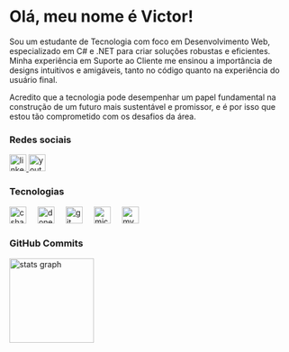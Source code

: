 <h1 align="left">Olá, meu nome é Victor!</h1>

<p>Sou um estudante de Tecnologia com foco em Desenvolvimento Web, especializado em C# e .NET para criar soluções robustas e eficientes. Minha experiência em Suporte ao Cliente me ensinou a importância de designs intuitivos e amigáveis, tanto no código quanto na experiência do usuário final.</p>

<p align="left">Acredito que a tecnologia pode desempenhar um papel fundamental na construção de um futuro mais sustentável e promissor, e é por isso que estou tão comprometido com os desafios da área.  </p>

###
<h3 align="left">Redes sociais</h3>

<div align="left">
  <a href="https://www.linkedin.com/in/victorsoares99/" target="_blank">
    <img src="https://img.shields.io/static/v1?message=LinkedIn&logo=linkedin&label=&color=0077B5&logoColor=white&labelColor=&style=for-the-badge" height="30" alt="linkedin logo"  />
  </a>
  <a href="https://www.youtube.com/@codismo" target="_blank">
    <img src="https://img.shields.io/static/v1?message=Youtube&logo=youtube&label=&color=FF0000&logoColor=white&labelColor=&style=for-the-badge" height="30" alt="youtube logo"  />
  </a>
</div>

<h3 align="left">Tecnologias</h3>

<div align="left">
  <img src="https://img.shields.io/badge/C%23-239120?style=for-the-badge&logo=c-sharp&logoColor=white" height="30" alt="csharp logo"  />
  <img width="12"/>
  <img src="https://img.shields.io/badge/.NET-5C2D91?style=for-the-badge&logo=.net&logoColor=white" height="30" alt="donet logo"  />
  <img width="12"/>
  <img src="https://img.shields.io/badge/GIT-E44C30?style=for-the-badge&logo=git&logoColor=white" height="30" alt="git logo"  />
  <img width="12"/>
  <img src="https://img.shields.io/badge/Microsoft_SQL_Server-CC2927?style=for-the-badge&logo=microsoft-sql-server&logoColor=white" height="30" alt="microsoftsqlserver logo"  />
  <img width="12"/>
  <img src="https://img.shields.io/badge/MySQL-00000F?style=for-the-badge&logo=mysql&logoColor=white" height="30" alt="mysql logo"  />
  <img width="12"/>
  
</div>

###
<h3 align="left">GitHub Commits</h3>

<div align="left">
  <img src="https://github-readme-stats.vercel.app/api?username=vsoares99&hide_title=true&hide_rank=false&show_icons=true&include_all_commits=true&count_private=true&disable_animations=false&theme=dracula&locale=pt-br&hide_border=false" height="150" alt="stats graph" /> <br>
</div>
